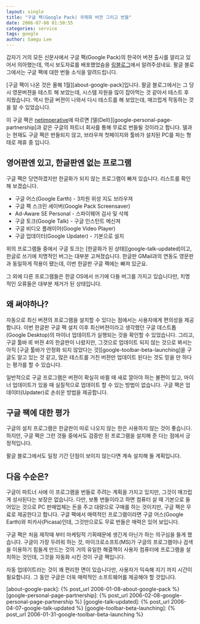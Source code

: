 ```yaml
---
layout: single
title: "구글 팩(Google Pack) 국제화 버젼 그리고 번들"
date: 2006-07-08 01:50:55
categories: service
tags: google
author: Samgu Lee
---
```


갑자기 거의 모든 신문사에서 구글 팩(Google Pack)의 한국어 버젼 출시를 알리고 있어서 의아했는데, 역시 보도자료를 배포했었슴을 [링블로그](http://www.ringblog.net/tt/422)에서 알려주셨네요. 팔글 블로그에서는 구글 팩에 대한 번들 소식을 알려드립니다.

[구글 팩이 나온 것은 올해 1월][about-google-pack]입니다. 팔글 블로그에서는 그 당시 영문버젼을 테스트 해 보았는데, 시스템 자원을 많이 잡아먹는 것 같아서 테스트 후 지웠습니다. 역시 한글 버젼이 나와서 다시 테스트를 해 보았는데, 매끄럽게 작동하는 것을 알 수 있었습니다.

이 구글 팩은 [netimperative](http://www.netimperative.com/2006/07/03/Googlepack/view)에 따르면 [델(Dell)][google-personal-page-partnership]과 같은 구글의 파트너 회사를 통해 무료로 번들될 것이라고 합니다. 델과는 현재도 구글 팩은 번들되지 않고, 브라우져 첫페이지와 툴바가 설치된 PC를 파는 형태로 제휴 중 입니다.

## 영어판엔 있고, 한글판엔 없는 프로그램

구글 팩은 당연하겠지만 한글화가 되지 않는 프로그램이 빠져 있습니다. 리스트를 확인해 보겠습니다.

- 구글 어스(Google Earth) - 3차원 위성 지도 브라우져
- 구글 팩 스크린 세이버(Google Pack Screensaver)
- Ad-Aware SE Personal - 스파이웨어 검사 및 삭제
- 구글 토크(Google Talk) - 구글 인스턴트 메신져
- 구글 비디오 플래이어(Google Video Player)
- 구글 업데이터(Google Updater) - 기본으로 설치

위의 프로그램들 중에서 구글 토크는 [한글화가 된 상태][google-talk-updated]이고, 한글로 쓰기에 치명적인 버그는 대부분 고쳐졌습니다. 한글판 GMail과의 연동도 영문판과 동일하게 적용이 됐는데, 이번 한글판 구글 팩에는 빠져 있군요.

그 외에 다른 프로그램들은 한글 OS에서 쓰기에 다들 버그를 가지고 있습니다만, 치명적인 오류들은 대부분 제거가 된 상태입니다.

## 왜 써야하나?

자동으로 최신 버젼의 프로그램을 설치할 수 있다는 점에서는 사용자에게 편의성을 제공합니다. 이번 한글판 구글 팩 설치 이후 최신버젼이라고 생각했던 구글 데스트톱(Google Desktop)의 마이너 업데이트가 실행되는 것을 확인할 수 있었습니다. 그리고, 구글 툴바 IE 버젼 4의 한글판이 나왔지만, 그것으로 업데이트 되지 않는 것으로 봐서는 아직 [구글 툴바가 안정화 되지 않았다는 것][google-toolbar-beta-launching]을 구글도 알고 있는 것 같고, 많은 테스트를 거친 버젼만 업데이트 된다는 것도 믿을 만 하다는 평가를 할 수 있습니다.

일반적으로 구글 프로그램은 버젼이 확실히 바뀔 때 새로 깔아야 하는 불편이 있고, 마이너 업데이트가 있을 때 실질적으로 업데이트 할 수 있는 방법이 없습니다. 구글 팩은 업데이터(Updater)로 손쉬운 방법을 제공합니다.

## 구글 팩에 대한 평가

구글의 설치 프로그램은 한글판이 따로 나오지 않는 한은 사용하지 않는 것이 좋습니다. 하지만, 구글 팩은 그런 것들 중에서도 검증만 된 프로그램을 설치해 준 다는 점에서 긍정적입니다.

팔글 블로그에서도 일정 기간 단점이 보이지 않는다면 계속 설치해 둘 계획입니다.

## 다음 수순은?

구글이 파트너 사에 이 프로그램을 번들로 주려는 계획을 가지고 있지만, 그것이 매끄럽게 성사된다는 보장은 없습니다. 다만, 보통 번들이라고 하면 컴퓨터 살 때 기본으로 들어있는 것으로 PC 판매업체는 돈을 주고 대량으로 구매를 하는 것이지만, 구글 팩은 무료로 제공한다고 합니다. 구글 팩에서 매력적인 프로그램이라면 구글 어스(Google Earth)와 피카사(Picasa)인데, 그것만으로도 무료 번들은 매력은 있어 보입니다.

구글 팩은 처음 제작때 부터 마케팅적 기획때문에 생긴게 아닌가 하는 의구심을 들게 했습니다. 구글이 가장 두려워 하는 것, 마이크로소프트(MS)가 구글의 프로그램이나 검색을 이용하기 힘들게 만드는 것의 거의 유일한 해결책이 사용자 컴퓨터에 프로그램을 설치하는 것인데, 그것을 자동화 시킨 것이 구글 팩입니다.

자동 업데이트라는 것이 꽤 편리한 면이 있습니다만, 사용자가 익숙해 지기 까지 시간이 필요합니다. 그 동안 구글은 더욱 매력적인 소프트웨어를 제공해야 할 것입니다.

[about-google-pack]: {% post_url 2006-01-08-about-google-pack %}
[google-personal-page-partnership]: {% post_url 2006-02-08-google-personal-page-partnership %}
[google-talk-updated]: {% post_url 2006-04-07-google-talk-updated %}
[google-toolbar-beta-launching]: {% post_url 2006-01-31-google-toolbar-beta-launching %}
